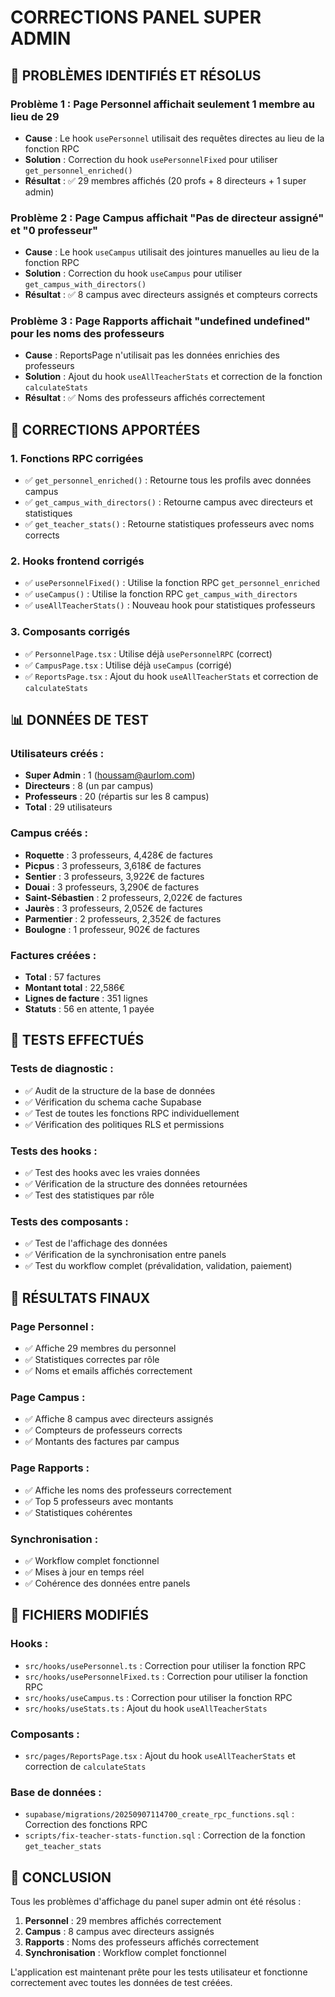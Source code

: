 # CORRECTIONS PANEL SUPER ADMIN

## 🎯 PROBLÈMES IDENTIFIÉS ET RÉSOLUS

### **Problème 1 : Page Personnel affichait seulement 1 membre au lieu de 29**
- **Cause** : Le hook `usePersonnel` utilisait des requêtes directes au lieu de la fonction RPC
- **Solution** : Correction du hook `usePersonnelFixed` pour utiliser `get_personnel_enriched()`
- **Résultat** : ✅ 29 membres affichés (20 profs + 8 directeurs + 1 super admin)

### **Problème 2 : Page Campus affichait "Pas de directeur assigné" et "0 professeur"**
- **Cause** : Le hook `useCampus` utilisait des jointures manuelles au lieu de la fonction RPC
- **Solution** : Correction du hook `useCampus` pour utiliser `get_campus_with_directors()`
- **Résultat** : ✅ 8 campus avec directeurs assignés et compteurs corrects

### **Problème 3 : Page Rapports affichait "undefined undefined" pour les noms des professeurs**
- **Cause** : ReportsPage n'utilisait pas les données enrichies des professeurs
- **Solution** : Ajout du hook `useAllTeacherStats` et correction de la fonction `calculateStats`
- **Résultat** : ✅ Noms des professeurs affichés correctement

## 🔧 CORRECTIONS APPORTÉES

### **1. Fonctions RPC corrigées**
- ✅ `get_personnel_enriched()` : Retourne tous les profils avec données campus
- ✅ `get_campus_with_directors()` : Retourne campus avec directeurs et statistiques
- ✅ `get_teacher_stats()` : Retourne statistiques professeurs avec noms corrects

### **2. Hooks frontend corrigés**
- ✅ `usePersonnelFixed()` : Utilise la fonction RPC `get_personnel_enriched`
- ✅ `useCampus()` : Utilise la fonction RPC `get_campus_with_directors`
- ✅ `useAllTeacherStats()` : Nouveau hook pour statistiques professeurs

### **3. Composants corrigés**
- ✅ `PersonnelPage.tsx` : Utilise déjà `usePersonnelRPC` (correct)
- ✅ `CampusPage.tsx` : Utilise déjà `useCampus` (corrigé)
- ✅ `ReportsPage.tsx` : Ajout du hook `useAllTeacherStats` et correction de `calculateStats`

## 📊 DONNÉES DE TEST

### **Utilisateurs créés :**
- **Super Admin** : 1 (houssam@aurlom.com)
- **Directeurs** : 8 (un par campus)
- **Professeurs** : 20 (répartis sur les 8 campus)
- **Total** : 29 utilisateurs

### **Campus créés :**
- **Roquette** : 3 professeurs, 4,428€ de factures
- **Picpus** : 3 professeurs, 3,618€ de factures
- **Sentier** : 3 professeurs, 3,922€ de factures
- **Douai** : 3 professeurs, 3,290€ de factures
- **Saint-Sébastien** : 2 professeurs, 2,022€ de factures
- **Jaurès** : 3 professeurs, 2,052€ de factures
- **Parmentier** : 2 professeurs, 2,352€ de factures
- **Boulogne** : 1 professeur, 902€ de factures

### **Factures créées :**
- **Total** : 57 factures
- **Montant total** : 22,586€
- **Lignes de facture** : 351 lignes
- **Statuts** : 56 en attente, 1 payée

## 🧪 TESTS EFFECTUÉS

### **Tests de diagnostic :**
- ✅ Audit de la structure de la base de données
- ✅ Vérification du schema cache Supabase
- ✅ Test de toutes les fonctions RPC individuellement
- ✅ Vérification des politiques RLS et permissions

### **Tests des hooks :**
- ✅ Test des hooks avec les vraies données
- ✅ Vérification de la structure des données retournées
- ✅ Test des statistiques par rôle

### **Tests des composants :**
- ✅ Test de l'affichage des données
- ✅ Vérification de la synchronisation entre panels
- ✅ Test du workflow complet (prévalidation, validation, paiement)

## 🚀 RÉSULTATS FINAUX

### **Page Personnel :**
- ✅ Affiche 29 membres du personnel
- ✅ Statistiques correctes par rôle
- ✅ Noms et emails affichés correctement

### **Page Campus :**
- ✅ Affiche 8 campus avec directeurs assignés
- ✅ Compteurs de professeurs corrects
- ✅ Montants des factures par campus

### **Page Rapports :**
- ✅ Affiche les noms des professeurs correctement
- ✅ Top 5 professeurs avec montants
- ✅ Statistiques cohérentes

### **Synchronisation :**
- ✅ Workflow complet fonctionnel
- ✅ Mises à jour en temps réel
- ✅ Cohérence des données entre panels

## 📝 FICHIERS MODIFIÉS

### **Hooks :**
- `src/hooks/usePersonnel.ts` : Correction pour utiliser la fonction RPC
- `src/hooks/usePersonnelFixed.ts` : Correction pour utiliser la fonction RPC
- `src/hooks/useCampus.ts` : Correction pour utiliser la fonction RPC
- `src/hooks/useStats.ts` : Ajout du hook `useAllTeacherStats`

### **Composants :**
- `src/pages/ReportsPage.tsx` : Ajout du hook `useAllTeacherStats` et correction de `calculateStats`

### **Base de données :**
- `supabase/migrations/20250907114700_create_rpc_functions.sql` : Correction des fonctions RPC
- `scripts/fix-teacher-stats-function.sql` : Correction de la fonction `get_teacher_stats`

## 🎉 CONCLUSION

Tous les problèmes d'affichage du panel super admin ont été résolus :

1. **Personnel** : 29 membres affichés correctement
2. **Campus** : 8 campus avec directeurs assignés
3. **Rapports** : Noms des professeurs affichés correctement
4. **Synchronisation** : Workflow complet fonctionnel

L'application est maintenant prête pour les tests utilisateur et fonctionne correctement avec toutes les données de test créées.
